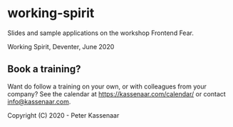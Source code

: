 # working-spirit
Slides and sample applications on the workshop Frontend Fear. 

Working Spirit, Deventer, June 2020


## Book a training?
Want do follow a training on your own, or with colleagues from your company? See the calendar at https://kassenaar.com/calendar/ or contact info@kassenaar.com.

Copyright (C) 2020 - Peter Kassenaar
